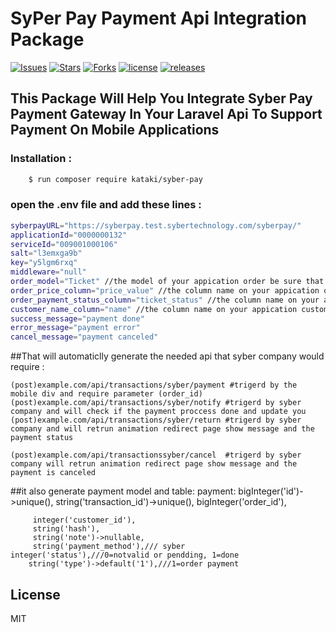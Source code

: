 # SyPer Pay Payment Api Integration Package

[![Issues](https://img.shields.io/github/issues/kataki-kh/Syber_pay-package)](https://kataki-kh/Syber_pay-package/issues)
[![Stars](https://img.shields.io/github/stars/kataki-kh/Syber_pay-package)](https://github.com/kataki-kh/Syber_pay-package/stargazers)
[![Forks](https://img.shields.io/github/forks/kataki-kh/Syber_pay-package)](https://github.com/kataki-kh/Syber_pay-package/network/members)
[![license](https://img.shields.io/github/license/kataki-kh/Syber_pay-package)](https://github.com/kataki-kh/Syber_pay-package/license)
[![releases](https://img.shields.io/github/license/kataki-kh/Syber_pay-package)](https://github.com/kataki-kh/Syber_pay-package/releases)


## This Package Will Help You Integrate Syber Pay Payment Gateway In Your Laravel Api To Support Payment On Mobile Applications

### Installation :
```sh
 	$ run composer require kataki/syber-pay
```
### open the .env file and add these lines :
```sh
syberpayURL="https://syberpay.test.sybertechnology.com/syberpay/"
applicationId="0000000132"
serviceId="009001000106"
salt="l3emxga9b"
key="y5lgm6rxq"
middleware="null"
order_model="Ticket" //the model of your appication order be sure that the table is the same order name followed with 's'.
order_price_column="price_value" //the column name on your appication order table which has the price that the customer should pay
order_payment_status_column="ticket_status" //the column name on your appication order table indecate if the order is payed or not 2= payed
customer_name_column="name" //the column name on your appication customers table that save the customer name (not required)
success_message="payment done"
error_message="payment error"
cancel_message="payment canceled"

```



##That will automaticlly generate the needed api that syber company would require :

	(post)example.com/api/transactions/syber/payment #trigerd by the mobile div and require parameter (order_id)
	(post)example.com/api/transactions/syber/notify #trigerd by syber company and will check if the payment proccess done and update you
	(post)example.com/api/transactions/syber/return #trigerd by syber company and will retrun animation redirect page show message and the payment status

	(post)example.com/api/transactionssyber/cancel  #trigerd by syber company will retrun animation redirect page show message and the payment is canceled

##it also generate payment model and table:
		payment:
		bigInteger('id')->unique(),
         string('transaction_id')->unique(),
         bigInteger('order_id'),
            
         integer('customer_id'),
         string('hash'),
         string('note')->nullable,
         string('payment_method'),/// syber  integer('status'),///0=notvalid or pendding, 1=done
		string('type')->default('1'),///1=order payment

License
----

MIT		
